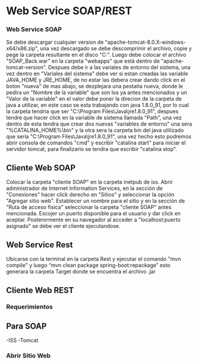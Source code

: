 # Web Service SOAP/REST 


### Web Service SOAP
Se debe descargar cualquier version de "apache-tomcat-8.0.X-windows-x64/x86.zip", una vez descargado se debe descomprimir el 
archivo, copie y pege la carpeta resultante en el disco "C:\". Luego debe colocar el archivo "SOAP_Back.war" en la carpeta
"webapps" que está dentro de "apache-tomcat-version". Despues debe ir a las variales de entorno del sistema, una vez dentro 
en "Variales del sistema" debe ver si estan creadas las variable JAVA_HOME y JRE_HOME, de no estar las debera crear dando
click en el boton "nueva" de mas abajo, se dezplejara una pestaña nueva, donde le pedira un "Nombre de la variable" que son
los ya antes mencionados y un "Valor de la variable" en el valor debe poner la direcion de la carpeta de java a utilizar, en
este caso se esta trabajando con java 1.8.0_91, por lo cual la carpeta tendria que ser "C:\Program Files\Java\jre1.8.0_91", 
despues tendre que hacer click en la variable de sistema llamada "Path", una vez dentro de esta tendra que crear dos nuevas
"variables  de entorno" una sera "%CATALINA_HOME%\bin" y la otra sera la carpeta bin del java utilizado que sería
"C:\Program Files\Java\jre1.8.0_91", una vez hecho esto podremos abrir consola de comandos "cmd" y escribir "catalina start"
para iniciar el servidor tomcat, para finalizarlo se tendra que escribir "catalina stop".

## Cliente Web SOAP
Colocar la carpeta "cliente SOAP" en la carpeta inetpub de iss. Abrir administrador de Internet Information Services,
en la sección de "Conexiones" hacer click derecho en "Sitios" y seleccionar la opción "Agregar sitio web". Establecer
un nombre para el sitio y en la sección de "Ruta de acceso física" seleccionar la carpeta "cliente SOAP" antes mencionada.
Escojer un puerto disponible para el usuario y dar click en aceptar.
Posterormente en su navegador al acceder a "localhost:puerto asignado" se debe ver el cliente ejecutandose.
## Web Service Rest
Ubicarse con la terminal en la carpeta Rest y ejecutar el comando "mvn compile"
y luego “mvn clean package spring-boot:repackage” esto generara la carpeta Target donde se encuentra el archivo .jar

## Cliente Web REST


### Requerimientos
## Para SOAP
  -ISS
  -Tomcat
### Abrir Sitio Web
